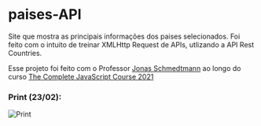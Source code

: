 # paises-API
Site que mostra as principais informações dos paises selecionados. Foi feito com o intuito de treinar XMLHttp Request de APIs, utlizando a API Rest Countries.

Esse projeto foi feito com o Professor [Jonas Schmedtmann](https://www.udemy.com/user/jonasschmedtmann/ "Perfil do professor") ao longo do curso [The Complete JavaScript Course 2021](https://www.udemy.com/course/the-complete-javascript-course/#instructor-1 "Link para o curso")

### Print (23/02):
![Print](https://i.imgur.com/TxIJQa1.jpg)
